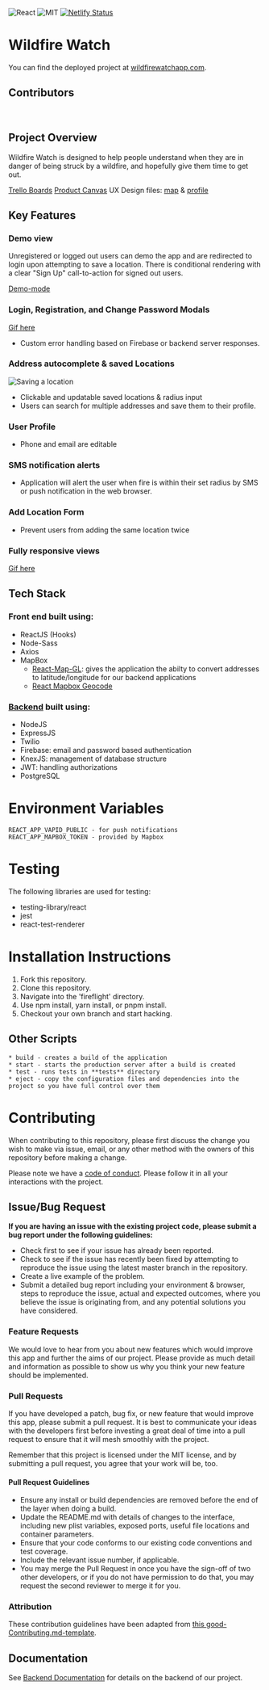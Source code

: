 ![React](https://img.shields.io/badge/react-v16.9-blue.svg)
![MIT](https://img.shields.io/packagist/l/doctrine/orm.svg)
[![Netlify Status](https://api.netlify.com/api/v1/badges/65d8b884-4807-40de-a05b-0cc08b7ddf48/deploy-status)](https://app.netlify.com/sites/fireflightapp/deploys)

# Wildfire Watch

You can find the deployed project at [wildfirewatchapp.com](https://wildfirewatchapp.com/).

## Contributors

<br>

## Project Overview

Wildfire Watch is designed to help people understand when they are in danger of being struck by a wildfire, and hopefully give them time to get out.

[Trello Boards](https://trello.com/labs17forestfirewatch)
[Product Canvas](https://www.notion.so/Forest-Fire-Prediction-and-Rescue-Coordination-7eb1595c5f1643fca8e48a89c6086fdf)
UX Design files: [map](https://www.figma.com/file/MSadfIggtwfQUUUp1W6dbR/Labs17_Forest-Fire-Watch%2C-Gabby?node-id=155%3A12) & [profile](https://www.figma.com/file/MSadfIggtwfQUUUp1W6dbR/Labs17_Forest-Fire-Watch%2C-Gabby)

## Key Features

### Demo view

Unregistered or logged out users can demo the app and are redirected to login upon attempting to save a location. There is conditional rendering with a clear "Sign Up" call-to-action for signed out users.

[Demo-mode](demo-mode.gif)

### Login, Registration, and Change Password Modals

[Gif here]()

- Custom error handling based on Firebase or backend server responses.

### Address autocomplete & saved Locations

![Saving a location](http://g.recordit.co/kjy7kTvRoz.gif)

- Clickable and updatable saved locations & radius input
- Users can search for multiple addresses and save them to their profile.

### User Profile

- Phone and email are editable

### SMS notification alerts

- Application will alert the user when fire is within their set radius by SMS or push notification in the web browser.

### Add Location Form

- Prevent users from adding the same location twice

### Fully responsive views

[Gif here]()

## Tech Stack

### Front end built using:

- ReactJS (Hooks)
- Node-Sass
- Axios
- MapBox
  - [React-Map-GL](https://www.google.com/search?q=react+mapbox+uber&oq=react+mapbox+uber&aqs=chrome..69i57j69i60.4803j0j7&sourceid=chrome&ie=UTF-8): gives the application the abilty to convert addresses to latitude/longitude for our backend applications
  - [React Mapbox Geocode](https://github.com/groinder/react-mapbox-gl-geocoder)

### [Backend](https://github.com/Lambda-School-Labs/forest-fire-watch-be) built using:

- NodeJS
- ExpressJS
- Twilio
- Firebase: email and password based authentication
- KnexJS: management of database structure
- JWT: handling authorizations
- PostgreSQL

# Environment Variables

```
REACT_APP_VAPID_PUBLIC - for push notifications
REACT_APP_MAPBOX_TOKEN - provided by Mapbox
```

# Testing

The following libraries are used for testing:

- testing-library/react
- jest
- react-test-renderer

# Installation Instructions

1.  Fork this repository.
2.  Clone this repository.
3.  Navigate into the 'fireflight' directory.
4.  Use npm install, yarn install, or pnpm install.
5.  Checkout your own branch and start hacking.

## Other Scripts

    * build - creates a build of the application
    * start - starts the production server after a build is created
    * test - runs tests in **tests** directory
    * eject - copy the configuration files and dependencies into the project so you have full control over them

# Contributing

When contributing to this repository, please first discuss the change you wish to make via issue, email, or any other method with the owners of this repository before making a change.

Please note we have a [code of conduct](./CODE_OF_CONDUCT.md). Please follow it in all your interactions with the project.

## Issue/Bug Request

**If you are having an issue with the existing project code, please submit a bug report under the following guidelines:**

- Check first to see if your issue has already been reported.
- Check to see if the issue has recently been fixed by attempting to reproduce the issue using the latest master branch in the repository.
- Create a live example of the problem.
- Submit a detailed bug report including your environment & browser, steps to reproduce the issue, actual and expected outcomes, where you believe the issue is originating from, and any potential solutions you have considered.

### Feature Requests

We would love to hear from you about new features which would improve this app and further the aims of our project. Please provide as much detail and information as possible to show us why you think your new feature should be implemented.

### Pull Requests

If you have developed a patch, bug fix, or new feature that would improve this app, please submit a pull request. It is best to communicate your ideas with the developers first before investing a great deal of time into a pull request to ensure that it will mesh smoothly with the project.

Remember that this project is licensed under the MIT license, and by submitting a pull request, you agree that your work will be, too.

#### Pull Request Guidelines

- Ensure any install or build dependencies are removed before the end of the layer when doing a build.
- Update the README.md with details of changes to the interface, including new plist variables, exposed ports, useful file locations and container parameters.
- Ensure that your code conforms to our existing code conventions and test coverage.
- Include the relevant issue number, if applicable.
- You may merge the Pull Request in once you have the sign-off of two other developers, or if you do not have permission to do that, you may request the second reviewer to merge it for you.

### Attribution

These contribution guidelines have been adapted from [this good-Contributing.md-template](https://gist.github.com/PurpleBooth/b24679402957c63ec426).

## Documentation

See [Backend Documentation](https://github.com/Lambda-School-Labs/forest-fire-watch-be) for details on the backend of our project.
